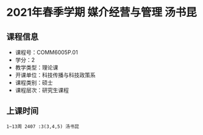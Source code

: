 # 2021年春季学期 媒介经营与管理 汤书昆






## 课程信息

- 课程号：COMM6005P.01
- 学分：2
- 教学类型：理论课
- 开课单位：科技传播与科技政策系
- 课程类别：硕士
- 课程层次：研究生课程

## 上课时间

```
1~13周 2407 :3(3,4,5) 汤书昆
```

